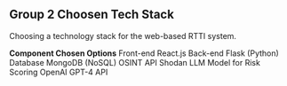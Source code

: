 ## Group 2 Choosen Tech Stack
Choosing a technology stack for the web-based RTTI system.

**Component  Chosen Options**
Front-end    React.js 
Back-end    Flask (Python)
Database    MongoDB (NoSQL)
OSINT API    Shodan
LLM Model for Risk Scoring    OpenAI GPT-4 API

